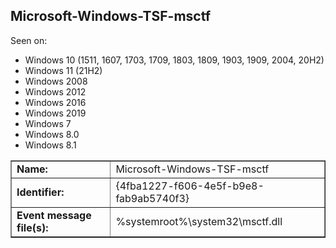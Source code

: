 ## Microsoft-Windows-TSF-msctf

Seen on:
* Windows 10 (1511, 1607, 1703, 1709, 1803, 1809, 1903, 1909, 2004, 20H2)
* Windows 11 (21H2)
* Windows 2008
* Windows 2012
* Windows 2016
* Windows 2019
* Windows 7
* Windows 8.0
* Windows 8.1

<table border="1" class="docutils">
  <tbody>
    <tr>
      <td><b>Name:</b></td>
      <td>Microsoft-Windows-TSF-msctf</td>
    </tr>
    <tr>
      <td><b>Identifier:</b></td>
      <td>{4fba1227-f606-4e5f-b9e8-fab9ab5740f3}</td>
    </tr>
    <tr>
      <td><b>Event message file(s):</b></td>
      <td>%systemroot%\system32\msctf.dll</td>
    </tr>
  </tbody>
</table>

&nbsp;

